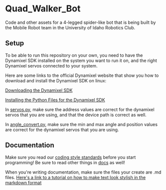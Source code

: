 # Quad_Walker_Bot
Code and other assets for a 4-legged spider-like bot that is being built by the Mobile Robot team in the University of Idaho Robotics Club.

## Setup
To be able to run this repository on your own, you need to have the Dynamixel SDK installed on the system you want to run it on, and the right Dynamixel servos connected to your system.

Here are some links to the official Dynamixel website that show you how to download and install the Dynamixel SDK on linux:

[Downloading the Dynamixel SDK](https://emanual.robotis.com/docs/en/software/dynamixel/dynamixel_sdk/download/)

[Installing the Python Files for the Dynamixel SDK](https://emanual.robotis.com/docs/en/software/dynamixel/dynamixel_sdk/library_setup/python_linux/)

In [servos.py](/src/robot_parts/servos.py), make sure the address values are correct for the dynamixel servos that you are using, and that the device path is correct as well.

In [angle_convert.py](/src/robot_parts/utils/angle_convert.py), make sure the min and max angle and position values are correct for the dynamixel servos that you are using.

## Documentation

Make sure you read our [coding style standards](/docs/style_standards.md) before you start programming! Be sure to read other things in [docs](/docs) as well!

When you're writing documentation, make sure the files your create are .md files. [Here's a link to a tutorial on how to make text look stylish in the markdown format](https://docs.github.com/en/get-started/writing-on-github/getting-started-with-writing-and-formatting-on-github/basic-writing-and-formatting-syntax)